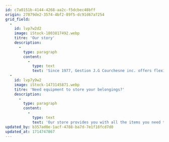 ```yaml
---
id: c7a0151b-4144-4268-aa2c-f5dcbec48bff
origin: 27879de2-3574-4bf2-89f5-dc91d67a7254
grid_field:
  -
    id: lvp7w2d2
    image: iStock-1803817492.webp
    titre: 'Our story'
    description:
      -
        type: paragraph
        content:
          -
            type: text
            text: 'Since 1977, Gestion J.G Courchesne inc. offers flexible and secure storage services. Our passcode unlocking system gives you single access and protects your storage space, and our trained staff is always available on site to assist you and answer your questions. The premises are under permanent video surveillance and the interior and exterior plans of your unit are accessible at all times on our web platform, allowing you to keep an eye on your property.'
  -
    id: lvp7y9w2
    image: iStock-1473145871.webp
    titre: 'Need equipment to store your belongings?'
    description:
      -
        type: paragraph
        content:
          -
            type: text
            text: 'Our store provides you with all the items you need to store your belongings safely and sustainably. We have boxes and storage items for all your storage needs!'
updated_by: b357ad0e-1acf-4788-ba7d-7e1f18fcd7d0
updated_at: 1714747867
---
```


